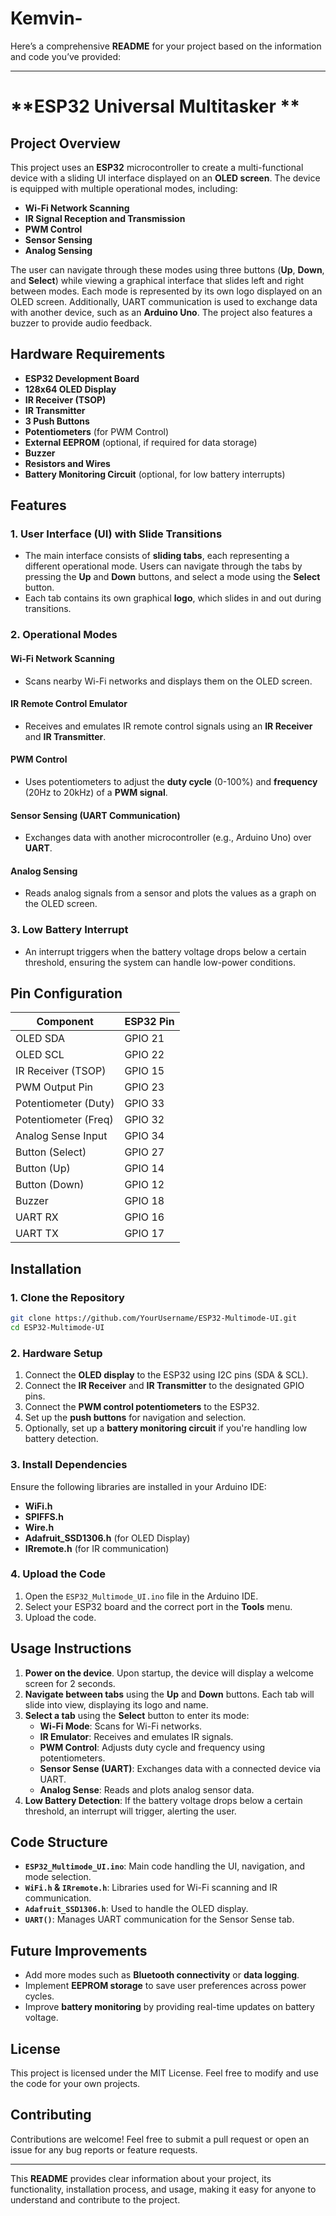 # Kemvin-
Here’s a comprehensive **README** for your project based on the information and code you’ve provided:

---

# **ESP32 Universal Multitasker **

## **Project Overview**
This project uses an **ESP32** microcontroller to create a multi-functional device with a sliding UI interface displayed on an **OLED screen**. The device is equipped with multiple operational modes, including:
- **Wi-Fi Network Scanning**
- **IR Signal Reception and Transmission**
- **PWM Control**
- **Sensor Sensing**
- **Analog Sensing**

The user can navigate through these modes using three buttons (**Up**, **Down**, and **Select**) while viewing a graphical interface that slides left and right between modes. Each mode is represented by its own logo displayed on an OLED screen. Additionally, UART communication is used to exchange data with another device, such as an **Arduino Uno**. The project also features a buzzer to provide audio feedback.

## **Hardware Requirements**
- **ESP32 Development Board**
- **128x64 OLED Display**
- **IR Receiver (TSOP)**
- **IR Transmitter**
- **3 Push Buttons**
- **Potentiometers** (for PWM Control)
- **External EEPROM** (optional, if required for data storage)
- **Buzzer**
- **Resistors and Wires**
- **Battery Monitoring Circuit** (optional, for low battery interrupts)

## **Features**
### **1. User Interface (UI) with Slide Transitions**
- The main interface consists of **sliding tabs**, each representing a different operational mode. Users can navigate through the tabs by pressing the **Up** and **Down** buttons, and select a mode using the **Select** button.
- Each tab contains its own graphical **logo**, which slides in and out during transitions.

### **2. Operational Modes**
#### **Wi-Fi Network Scanning**
- Scans nearby Wi-Fi networks and displays them on the OLED screen.
  
#### **IR Remote Control Emulator**
- Receives and emulates IR remote control signals using an **IR Receiver** and **IR Transmitter**.

#### **PWM Control**
- Uses potentiometers to adjust the **duty cycle** (0-100%) and **frequency** (20Hz to 20kHz) of a **PWM signal**.

#### **Sensor Sensing (UART Communication)**
- Exchanges data with another microcontroller (e.g., Arduino Uno) over **UART**.
  
#### **Analog Sensing**
- Reads analog signals from a sensor and plots the values as a graph on the OLED screen.

### **3. Low Battery Interrupt**
- An interrupt triggers when the battery voltage drops below a certain threshold, ensuring the system can handle low-power conditions.

## **Pin Configuration**
| **Component**          | **ESP32 Pin**    |
|------------------------|------------------|
| OLED SDA               | GPIO 21          |
| OLED SCL               | GPIO 22          |
| IR Receiver (TSOP)     | GPIO 15          |
| PWM Output Pin         | GPIO 23          |
| Potentiometer (Duty)   | GPIO 33          |
| Potentiometer (Freq)   | GPIO 32          |
| Analog Sense Input     | GPIO 34          |
| Button (Select)        | GPIO 27          |
| Button (Up)            | GPIO 14          |
| Button (Down)          | GPIO 12          |
| Buzzer                 | GPIO 18          |
| UART RX                | GPIO 16          |
| UART TX                | GPIO 17          |

## **Installation**
### **1. Clone the Repository**
```bash
git clone https://github.com/YourUsername/ESP32-Multimode-UI.git
cd ESP32-Multimode-UI
```

### **2. Hardware Setup**
1. Connect the **OLED display** to the ESP32 using I2C pins (SDA & SCL).
2. Connect the **IR Receiver** and **IR Transmitter** to the designated GPIO pins.
3. Connect the **PWM control potentiometers** to the ESP32.
4. Set up the **push buttons** for navigation and selection.
5. Optionally, set up a **battery monitoring circuit** if you're handling low battery detection.

### **3. Install Dependencies**
Ensure the following libraries are installed in your Arduino IDE:
- **WiFi.h**
- **SPIFFS.h**
- **Wire.h**
- **Adafruit_SSD1306.h** (for OLED Display)
- **IRremote.h** (for IR communication)

### **4. Upload the Code**
1. Open the `ESP32_Multimode_UI.ino` file in the Arduino IDE.
2. Select your ESP32 board and the correct port in the **Tools** menu.
3. Upload the code.

## **Usage Instructions**
1. **Power on the device**. Upon startup, the device will display a welcome screen for 2 seconds.
2. **Navigate between tabs** using the **Up** and **Down** buttons. Each tab will slide into view, displaying its logo and name.
3. **Select a tab** using the **Select** button to enter its mode:
   - **Wi-Fi Mode**: Scans for Wi-Fi networks.
   - **IR Emulator**: Receives and emulates IR signals.
   - **PWM Control**: Adjusts duty cycle and frequency using potentiometers.
   - **Sensor Sense (UART)**: Exchanges data with a connected device via UART.
   - **Analog Sense**: Reads and plots analog sensor data.
4. **Low Battery Detection**: If the battery voltage drops below a certain threshold, an interrupt will trigger, alerting the user.

## **Code Structure**
- **`ESP32_Multimode_UI.ino`**: Main code handling the UI, navigation, and mode selection.
- **`WiFi.h` & `IRremote.h`**: Libraries used for Wi-Fi scanning and IR communication.
- **`Adafruit_SSD1306.h`**: Used to handle the OLED display.
- **`UART()`**: Manages UART communication for the Sensor Sense tab.

## **Future Improvements**
- Add more modes such as **Bluetooth connectivity** or **data logging**.
- Implement **EEPROM storage** to save user preferences across power cycles.
- Improve **battery monitoring** by providing real-time updates on battery voltage.

## **License**
This project is licensed under the MIT License. Feel free to modify and use the code for your own projects.

## **Contributing**
Contributions are welcome! Feel free to submit a pull request or open an issue for any bug reports or feature requests.

---

This **README** provides clear information about your project, its functionality, installation process, and usage, making it easy for anyone to understand and contribute to the project.
